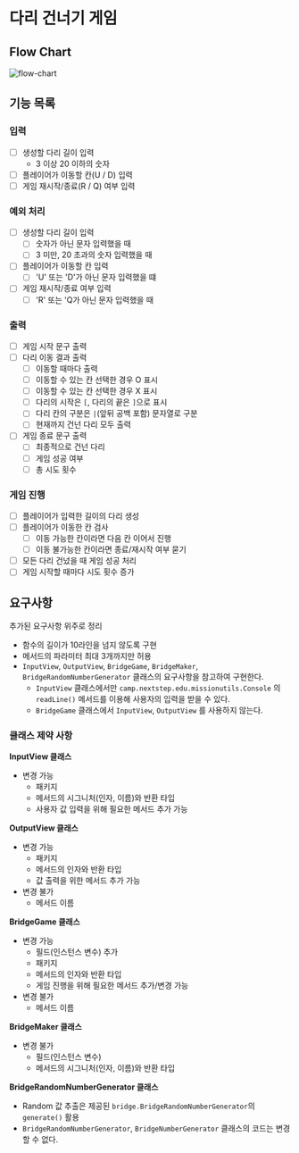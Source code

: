 # 다리 건너기 게임

## Flow Chart
![flow-chart](../../bridge-flowchart.png)

## 기능 목록

### 입력
- [ ] 생성할 다리 길이 입력
  - 3 이상 20 이하의 숫자
- [ ] 플레이어가 이동할 칸(U / D) 입력
- [ ] 게임 재시작/종료(R / Q) 여부 입력

### 예외 처리
- [ ] 생성할 다리 길이 입력
  - [ ] 숫자가 아닌 문자 입력했을 때
  - [ ] 3 미만, 20 초과의 숫자 입력했을 때
- [ ] 플레이어가 이동할 칸 입력
  - [ ] 'U' 또는 'D'가 아닌 문자 입력했을 떄
- [ ] 게임 재시작/종료 여부 입력
  - [ ] 'R' 또는 'Q가 아닌 문자 입력했을 때
  
### 출력
- [ ] 게임 시작 문구 출력
- [ ] 다리 이동 결과 출력
  - [ ] 이동할 때마다 출력
  - [ ] 이동할 수 있는 칸 선택한 경우 O 표시
  - [ ] 이동할 수 있는 칸 선택한 경우 X 표시
  - [ ] 다리의 시작은 `[`, 다리의 끝은 `]`으로 표시
  - [ ] 다리 칸의 구분은 `|`(앞뒤 공백 포함) 문자열로 구분
  - [ ] 현재까지 건넌 다리 모두 출력
- [ ] 게임 종료 문구 출력
  - [ ] 최종적으로 건넌 다리 
  - [ ] 게임 성공 여부
  - [ ] 총 시도 횟수
  
### 게임 진행
- [ ] 플레이어가 입력한 길이의 다리 생성
- [ ] 플레이어가 이동한 칸 검사
  - [ ] 이동 가능한 칸이라면 다음 칸 이어서 진행
  - [ ] 이동 불가능한 칸이라면 종료/재시작 여부 묻기
- [ ] 모든 다리 건넜을 때 게임 성공 처리
- [ ] 게임 시작할 때마다 시도 횟수 증가

## 요구사항
추가된 요구사항 위주로 정리
- 함수의 길이가 10라인을 넘지 않도록 구현
- 메서드의 파라미터 최대 3개까지만 허용
- `InputView`, `OutputView`, `BridgeGame`, `BridgeMaker`, `BridgeRandomNumberGenerator` 클래스의 요구사항을 참고하여 구현한다.
  - `InputView` 클래스에서만 `camp.nextstep.edu.missionutils.Console` 의 `readLine()` 메서드를 이용해 사용자의 입력을 받을 수 있다.
  - `BridgeGame` 클래스에서 `InputView`, `OutputView` 를 사용하지 않는다.
  
### 클래스 제약 사항

**InputView 클래스**
- 변경 가능
  - 패키지
  - 메서드의 시그니처(인자, 이름)와 반환 타입
  - 사용자 값 입력을 위해 필요한 메서드 추가 가능
  
**OutputView 클래스**
- 변경 가능
  - 패키지
  - 메서드의 인자와 반환 타입
  - 값 출력을 위한 메서드 추가 가능
- 변경 불가
  - 메서드 이름
  
**BridgeGame 클래스**
- 변경 가능
  - 필드(인스턴스 변수) 추가
  - 패키지
  - 메서드의 인자와 반환 타입
  - 게임 진행을 위해 필요한 메서드 추가/변경 가능
- 변경 불가
  - 메서드 이름
  
**BridgeMaker 클래스**
- 변경 불가
  - 필드(인스턴스 변수)
  - 메서드의 시그니처(인자, 이름)와 반환 타입
  
**BridgeRandomNumberGenerator 클래스**
- Random 값 추출은 제공된 `bridge.BridgeRandomNumberGenerator`의 `generate()` 활용
- `BridgeRandomNumberGenerator`, `BridgeNumberGenerator` 클래스의 코드는 변경할 수 없다.